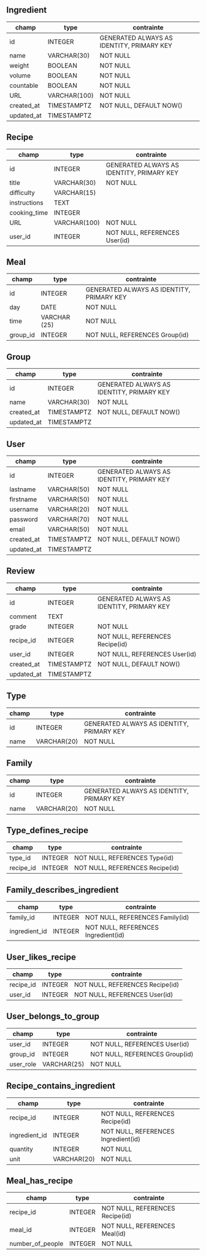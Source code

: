 ## Ingredient
| champ    | type | contrainte |
| -------- | ---- | ---------- |
| id       | INTEGER | GENERATED ALWAYS AS IDENTITY, PRIMARY KEY |
| name     | VARCHAR(30) | NOT NULL   |
| weight | BOOLEAN | NOT NULL|
| volume | BOOLEAN | NOT NULL |
| countable | BOOLEAN | NOT NULL |
| URL | VARCHAR(100) | NOT NULL |
|created_at| TIMESTAMPTZ | NOT NULL, DEFAULT NOW() |
|updated_at| TIMESTAMPTZ |     |

## Recipe
| champ    | type | contrainte |
| -------- | ---- | ---------- |
| id       | INTEGER | GENERATED ALWAYS AS IDENTITY, PRIMARY KEY |
| title    | VARCHAR(30) | NOT NULL   |
| difficulty | VARCHAR(15) | |
| instructions | TEXT | |
| cooking_time | INTEGER ||
| URL | VARCHAR(100)  | NOT NULL |
|user_id | INTEGER |NOT NULL, REFERENCES User(id)|

## Meal
| champ    | type | contrainte |
| -------- | ---- | ---------- |
| id       | INTEGER | GENERATED ALWAYS AS IDENTITY, PRIMARY KEY |
| day | DATE | NOT NULL |
| time | VARCHAR (25) | NOT NULL |
| group_id | INTEGER | NOT NULL, REFERENCES Group(id) |

## Group
| champ    | type | contrainte |
| -------- | ---- | ---------- |
| id       | INTEGER | GENERATED ALWAYS AS IDENTITY, PRIMARY KEY |
| name     | VARCHAR(30) | NOT NULL   |          |
|created_at| TIMESTAMPTZ | NOT NULL, DEFAULT NOW() |
|updated_at| TIMESTAMPTZ |     |

## User
| champ    | type | contrainte |
| -------- | ---- | ---------- |
| id       | INTEGER | GENERATED ALWAYS AS IDENTITY, PRIMARY KEY |
| lastname     | VARCHAR(50) | NOT NULL |
| firstname    | VARCHAR(50) |NOT NULL  |
| username    | VARCHAR(20) |NOT NULL |
| password    | VARCHAR(70) | NOT NULL |
| email    | VARCHAR(50) | NOT NULL |
|created_at| TIMESTAMPTZ | NOT NULL, DEFAULT NOW() |
|updated_at| TIMESTAMPTZ |     |

## Review
| champ    | type | contrainte |
| -------- | ---- | ---------- |
| id       | INTEGER | GENERATED ALWAYS AS IDENTITY, PRIMARY KEY |
| comment    | TEXT |        |
| grade    | INTEGER |  NOT NULL |
| recipe_id   | INTEGER | NOT NULL, REFERENCES Recipe(id) |
| user_id   | INTEGER | NOT NULL, REFERENCES User(id) |
|created_at| TIMESTAMPTZ | NOT NULL, DEFAULT NOW() |
|updated_at| TIMESTAMPTZ |     |

## Type
| champ    | type | contrainte |
| -------- | ---- | ---------- |
| id       | INTEGER | GENERATED ALWAYS AS IDENTITY, PRIMARY KEY |
| name    | VARCHAR(20) |  NOT NULL      |

## Family
| champ    | type | contrainte |
| -------- | ---- | ---------- |
| id       | INTEGER | GENERATED ALWAYS AS IDENTITY, PRIMARY KEY |
| name    | VARCHAR(20) |  NOT NULL      |

## Type_defines_recipe
| champ    | type | contrainte |
| -------- | ---- | ---------- |
| type_id       | INTEGER |  NOT NULL, REFERENCES Type(id) |
| recipe_id    | INTEGER | NOT NULL, REFERENCES Recipe(id)    |

## Family_describes_ingredient
| champ    | type | contrainte |
| -------- | ---- | ---------- |
| family_id       | INTEGER |  NOT NULL, REFERENCES Family(id) |
| ingredient_id    | INTEGER | NOT NULL, REFERENCES Ingredient(id)    |

## User_likes_recipe
| champ    | type | contrainte |
| -------- | ---- | ---------- |
| recipe_id       | INTEGER |  NOT NULL, REFERENCES Recipe(id) |
| user_id    | INTEGER | NOT NULL, REFERENCES User(id)    |

## User_belongs_to_group
| champ    | type | contrainte |
| -------- | ---- | ---------- |
| user_id       | INTEGER | NOT NULL, REFERENCES User(id)|
| group_id     | INTEGER | NOT NULL, REFERENCES Group(id)  |
| user_role    | VARCHAR(25) | NOT NULL |

## Recipe_contains_ingredient
| champ    | type | contrainte |
| -------- | ---- | ---------- |
| recipe_id  | INTEGER | NOT NULL, REFERENCES Recipe(id)|
| ingredient_id  | INTEGER | NOT NULL, REFERENCES Ingredient(id) |
| quantity    | INTEGER |  NOT NULL |
| unit | VARCHAR(20) | NOT NULL |

## Meal_has_recipe
| champ    | type | contrainte |
| -------- | ---- | ---------- |
| recipe_id  | INTEGER | NOT NULL, REFERENCES Recipe(id)|
| meal_id  | INTEGER | NOT NULL, REFERENCES Meal(id) |
| number_of_people | INTEGER |  NOT NULL |


